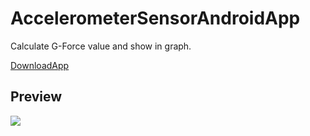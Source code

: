 # AccelerometerSensorAndroidApp
Calculate G-Force value and show in graph.

[DownloadApp](https://drive.google.com/file/d/14ZYvB7pJxGliwuXxe-7Zx8dClDCBJSp9/view?usp=sharing)

## Preview
![](https://media.giphy.com/media/jpEkiFIcidnnn3Ymvp/giphy.gif)


